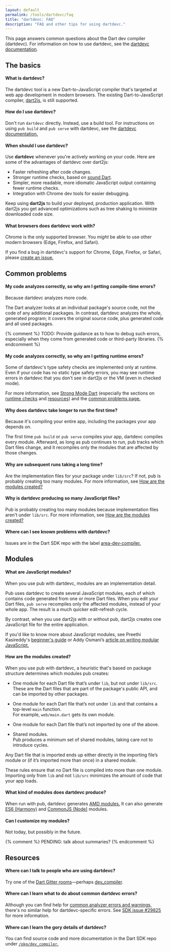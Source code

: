 ```yaml
---
layout: default
permalink: /tools/dartdevc/faq
title: "dartdevc: FAQ"
description: "FAQ and other tips for using dartdevc."
---
```


This page answers common questions about the Dart dev compiler (dartdevc).
For information on how to use dartdevc, see the
[dartdevc documentation](/tools/dartdevc).

## The basics

#### What is dartdevc?

The dartdevc tool is a new Dart-to-JavaScript compiler
that's targeted at web app development in modern browsers.
The existing Dart-to-JavaScript compiler,
[dart2js](/tools/dart2js),
is still supported.


#### How do I use dartdevc?

Don't run `dartdevc` directly.
Instead, use a build tool.
For instructions on using `pub build` and `pub serve`
with dartdevc,
see the [dartdevc documentation.](/tools/dartdevc)


#### When should I use dartdevc?

Use **dartdevc** whenever you're actively working on your code.
Here are some of the advantages of dartdevc over dart2js:

* Faster refreshing after code changes.
* Stronger runtime checks, based on
  [sound Dart](https://www.dartlang.org/guides/language/sound-dart).
* Simpler, more readable, more idiomatic JavaScript output
  containing fewer runtime checks.
* Integration with Chrome dev tools for easier debugging.

Keep using **dart2js** to build your deployed, production application.
With dart2js you get advanced optimizations such as
tree shaking to minimize downloaded code size.


#### What browsers does dartdevc work with?

Chrome is the only supported browser.
You _might_ be able to use other modern browsers
(Edge, Firefox, and Safari).

If you find a bug in dartdevc's support for Chrome, Edge, Firefox, or Safari, please
[create an issue.](https://github.com/dart-lang/sdk/issues/new?title=[dartdevc]%20)


## Common problems

#### My code analyzes correctly, so why am I getting compile-time errors?

Because dartdevc analyzes more code.

The Dart analyzer looks at an individual package's source code,
not the code of any additional packages.
In contrast, dartdevc analyzes the whole, generated program;
it covers the original source code,
plus generated code and all used packages.

{% comment %}
TODO: Provide guidance as to how to debug such errors,
especially when they come from generated code or third-party libraries.
{% endcomment %}


#### My code analyzes correctly, so why am I getting runtime errors?

Some of dartdevc's type safety checks are implemented only at runtime.
Even if your code has no static type safety errors,
you may see runtime errors in dartdevc that you don't see in dart2js or the VM
(even in checked mode).

For more information, see
[Strong Mode Dart](https://www.dartlang.org/guides/language/sound-dart)
(especially the sections on
[runtime checks](https://www.dartlang.org/guides/language/sound-dart#runtime-checks)
and
[resources](https://www.dartlang.org/guides/language/sound-dart#other-resources))
and the
[common problems page.](https://www.dartlang.org/guides/language/sound-problems)


#### Why does dartdevc take longer to run the first time?

Because it's compiling your entire app,
including the packages your app depends on.

The first time `pub build` or `pub serve` compiles your app,
dartdevc compiles every module.
Afterward, as long as pub continues to run,
pub tracks which Dart files change,
and it recompiles only the modules that are affected by those changes.


#### Why are subsequent runs taking a long time?

Are the implementation files for your package under `lib/src`?
If not, pub is probably creating too many modules.
For more information, see
[How are the modules created?](#how-are-the-modules-created)


#### Why is dartdevc producing so many JavaScript files?

Pub is probably creating too many modules
because implementation files aren't under `lib/src`.
For more information, see
[How are the modules created?](#how-are-the-modules-created)


#### Where can I see known problems with dartdevc?

Issues are in the Dart SDK repo
with the label [area-dev-compiler.](https://github.com/dart-lang/sdk/issues?q=is%3Aissue%20is%3Aopen%20label%3Aarea-dev-compiler)


## Modules

#### What are JavaScript modules?

When you use pub with dartdevc, modules are an implementation detail.

Pub uses dartdevc to create several JavaScript modules,
each of which contains code generated from one or more Dart files.
When you edit your Dart files,
`pub serve` recompiles only the affected modules, instead of your whole app.
The result is a much quicker edit-refresh cycle.

By contrast, when you use dart2js with or without pub,
dart2js creates one JavaScript file for the entire application.

If you'd like to know more about JavaScript modules,
see Preethi Kasireddy's
[beginner's guide](https://medium.freecodecamp.com/javascript-modules-a-beginner-s-guide-783f7d7a5fcc) or
Addy Osmani’s
[article on writing modular JavaScript.](https://addyosmani.com/writing-modular-js/)


#### How are the modules created?

When you use pub with dartdevc,
a heuristic that's based on package structure
determines which modules pub creates:

* One module for each Dart file that’s under `lib`, but not under `lib/src`. <br>
  These are the Dart files that are part of the package's public API,
  and can be imported by other packages.

* One module for each Dart file that’s not under `lib` and
  that contains a top-level `main` function. <br>
  For example, `web/main.dart` gets its own module.

* One module for each Dart file that’s not imported by one of the above.

* Shared modules. <br>
  Pub produces a minimum set of shared modules,
  taking care not to introduce cycles.

Any Dart file that is imported ends up either
directly in the importing file’s module
or (if it’s imported more than once) in a shared module.

These rules ensure that no Dart file is compiled into more than one module.
Importing only from `lib` and not `lib/src`
minimizes the amount of code that your app loads.


#### What kind of modules does dartdevc produce?

When run with pub, dartdevc generates
[AMD modules.](https://github.com/amdjs/amdjs-api/blob/master/AMD.md#amd)
It can also generate
[ES6 (Harmony)](https://developer.mozilla.org/en-US/docs/Web/JavaScript/Reference/Statements/import) and
[CommonJS (Node)](https://nodejs.org/docs/latest/api/modules.html#modules_modules)
modules.


#### Can I customize my modules?

Not today, but possibly in the future.


{% comment %}
PENDING: talk about summaries?
{% endcomment %}

## Resources

#### Where can I talk to people who are using dartdevc?

Try one of the [Dart Gitter rooms](https://gitter.im/dart-lang/home)—perhaps
[dev_compiler](https://gitter.im/dart-lang/dev_compiler).


#### Where can I learn what to do about common dartdevc errors?

Although you can find help for
[common analyzer errors and warnings,](https://www.dartlang.org/guides/language/sound-problems#common-errors-and-warnings)
there's no similar help for dartdevc-specific errors.
See [SDK issue #29825](https://github.com/dart-lang/sdk/issues/29825)
for more information.


#### Where can I learn the gory details of dartdevc?

You can find source code and more documentation in the Dart SDK repo under
[`/pkg/dev_compiler`.](https://github.com/dart-lang/sdk/tree/master/pkg/dev_compiler)

